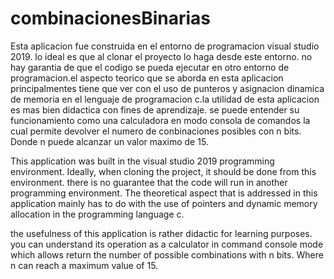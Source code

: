 # combinacionesBinarias

Esta aplicacion fue construida en el entorno de programacion visual studio 2019. lo ideal es que al clonar el proyecto lo haga desde este entorno.
no hay garantia de que el codigo se pueda ejecutar en otro entorno de programacion.el aspecto teorico que se aborda en esta aplicacion principalmentes 
tiene que ver con el uso de punteros y asignacion dinamica de memoria en el lenguaje de programacion c.la utilidad de esta aplicacion es mas bien didactica 
con fines de aprendizaje. se puede entender su funcionamiento como una calculadora en modo consola de comandos la cual permite devolver el numero de conbinaciones 
posibles con n bits. Donde n puede alcanzar un valor maximo de 15.


This application was built in the visual studio 2019 programming environment. Ideally, when cloning the project, it should be done from this environment. there is 
no guarantee that the code will run in another programming environment. The theoretical aspect that is addressed in this application mainly has to do with the use
of pointers and dynamic memory allocation in the programming language c.

the usefulness of this application is rather didactic for learning purposes. you can understand its operation as a calculator in command console mode which allows
return the number of possible combinations with n bits. Where n can reach a maximum value of 15.


